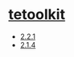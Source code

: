 # [tetoolkit](https://hpc.nih.gov/apps/tetoolkit.html)
- [2.2.1](/high-throughput-sequencing/tetoolkit/2.2.1)
- [2.1.4](/high-throughput-sequencing/tetoolkit/2.1.4)

